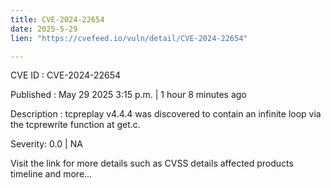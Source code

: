 ```yaml
---
title: CVE-2024-22654
date: 2025-5-29
lien: "https://cvefeed.io/vuln/detail/CVE-2024-22654"

---
```


CVE ID : CVE-2024-22654

Published :  May 29
2025
3:15 p.m. | 1 hour
8 minutes ago

Description : tcpreplay v4.4.4 was discovered to contain an infinite loop via the tcprewrite function at get.c.

Severity: 0.0 | NA

Visit the link for more details
such as CVSS details
affected products
timeline
and more...
